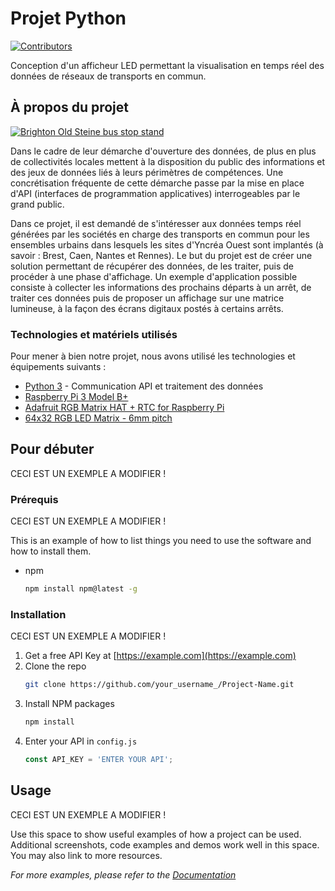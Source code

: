 # Projet Python

[![Contributors][contributors-shield]][contributors-url]

Conception d'un afficheur LED permettant la visualisation en temps réel des données de réseaux de transports en commun.

<!-- MARKDOWN LINKS & IMAGES -->
<!-- https://www.markdownguide.org/basic-syntax/#reference-style-links -->
[contributors-shield]: https://img.shields.io/github/contributors/othneildrew/Best-README-Template.svg?style=for-the-badge
[contributors-url]: https://web.isen-ouest.fr/gitlab/mkerl222/projet-python/-/graphs/master/charts/contributors
[photo-exemple]: https://upload.wikimedia.org/wikipedia/commons/thumb/6/62/Brighton_Old_Steine_bus_stop_stand_T_real_time_information_display_in_October_2013.jpeg/320px-Brighton_Old_Steine_bus_stop_stand_T_real_time_information_display_in_October_2013.jpeg

<!-- ABOUT THE PROJECT -->
## À propos du projet

[![Brighton Old Steine bus stop stand][photo-exemple]](https://commons.wikimedia.org/wiki/File:Brighton_Old_Steine_bus_stop_stand_T_real_time_information_display_in_October_2013.jpeg)

Dans le cadre de leur démarche d'ouverture des données, de plus en plus de collectivités locales mettent à la
disposition du public des informations et des jeux de données liés à leurs périmètres de compétences. Une
concrétisation fréquente de cette démarche passe par la mise en place d'API (interfaces de programmation
applicatives) interrogeables par le grand public.

Dans ce projet, il est demandé de s'intéresser aux données temps réel générées par les sociétés en charge
des transports en commun pour les ensembles urbains dans lesquels les sites d'Yncréa Ouest sont implantés (à
savoir : Brest, Caen, Nantes et Rennes). Le but du projet est de créer une solution permettant de récupérer des
données, de les traiter, puis de procéder à une phase d'affichage. Un exemple d'application possible consiste à
collecter les informations des prochains départs à un arrêt, de traiter ces données puis de proposer un affichage
sur une matrice lumineuse, à la façon des écrans digitaux postés à certains arrêts.

### Technologies et matériels utilisés

Pour mener à bien notre projet, nous avons utilisé les technologies et équipements suivants :

* [Python 3](https://www.python.org) - Communication API et traitement des données
* [Raspberry Pi 3 Model B+](https://www.raspberrypi.com/products/raspberry-pi-3-model-b-plus/)
* [Adafruit RGB Matrix HAT + RTC for Raspberry Pi](https://www.adafruit.com/product/2345)
* [64x32 RGB LED Matrix - 6mm pitch](https://www.adafruit.com/product/2276)

<!-- GETTING STARTED -->
## Pour débuter

CECI EST UN EXEMPLE A MODIFIER !

### Prérequis

CECI EST UN EXEMPLE A MODIFIER !

This is an example of how to list things you need to use the software and how to install them.
* npm
  ```sh
  npm install npm@latest -g
  ```

### Installation

CECI EST UN EXEMPLE A MODIFIER !

1. Get a free API Key at [https://example.com](https://example.com)
2. Clone the repo
   ```sh
   git clone https://github.com/your_username_/Project-Name.git
   ```
3. Install NPM packages
   ```sh
   npm install
   ```
4. Enter your API in `config.js`
   ```js
   const API_KEY = 'ENTER YOUR API';
   ```
<!-- USAGE EXAMPLES -->
## Usage

CECI EST UN EXEMPLE A MODIFIER !

Use this space to show useful examples of how a project can be used. Additional screenshots, code examples and demos work well in this space. You may also link to more resources.

_For more examples, please refer to the [Documentation](https://example.com)_